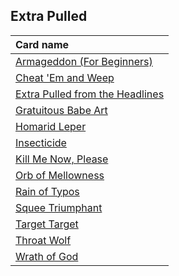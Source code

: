 ## Extra Pulled

| Card name |
| :-------- |
| [Armageddon (For Beginners)](https://github.com/mtgenius/uncube/raw/main/cards/extra-pulled/armageddon-for-beginners.png) |
| [Cheat 'Em and Weep](https://github.com/mtgenius/uncube/raw/main/cards/extra-pulled/cheat-em-and-weep.png) |
| [Extra Pulled from the Headlines](https://github.com/mtgenius/uncube/raw/main/cards/extra-pulled/extra-pulled-from-the-headlines.png) |
| [Gratuitous Babe Art](https://github.com/mtgenius/uncube/raw/main/cards/extra-pulled/gratuitous-babe-art.png) |
| [Homarid Leper](https://github.com/mtgenius/uncube/raw/main/cards/extra-pulled/homarid-leper.png) |
| [Insecticide](https://github.com/mtgenius/uncube/raw/main/cards/extra-pulled/insecticide.png) |
| [Kill Me Now, Please](https://github.com/mtgenius/uncube/raw/main/cards/extra-pulled/kill-me-now-please.png) |
| [Orb of Mellowness](https://github.com/mtgenius/uncube/raw/main/cards/extra-pulled/orb-of-mellowness.png) |
| [Rain of Typos](https://github.com/mtgenius/uncube/raw/main/cards/extra-pulled/rain-of-typos.png) |
| [Squee Triumphant](https://github.com/mtgenius/uncube/raw/main/cards/extra-pulled/squee-triumphant.png) |
| [Target Target](https://github.com/mtgenius/uncube/raw/main/cards/extra-pulled/target-target.png) |
| [Throat Wolf](https://github.com/mtgenius/uncube/raw/main/cards/extra-pulled/throat-wolf.png) |
| [Wrath of God](https://github.com/mtgenius/uncube/raw/main/cards/extra-pulled/wrath-of-god.png) |
